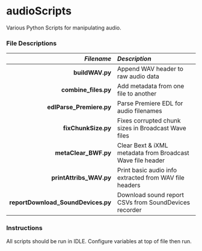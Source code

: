 # audioScripts
Various Python Scripts for manipulating audio.

### File Descriptions
*Filename* | *Description*
-----:|:-----
**buildWAV.py** | Append WAV header to raw audio data
**combine_files.py** | Add metadata from one file to another
**edlParse_Premiere.py** | Parse Premiere EDL for audio filenames
**fixChunkSize.py** | Fixes corrupted chunk sizes in Broadcast Wave files
**metaClear_BWF.py** | Clear Bext & iXML metadata from Broadcast Wave file header
**printAttribs_WAV.py** | Print basic audio info extracted from WAV file headers
**reportDownload_SoundDevices.py** | Download sound report CSVs from SoundDevices recorder

### Instructions
All scripts should be run in IDLE.
Configure variables at top of file then run.
